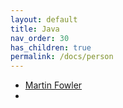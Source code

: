 ```yaml
---
layout: default
title: Java
nav_order: 30
has_children: true
permalink: /docs/person
---
```


- [Martin Fowler](https://martinfowler.com)
- 